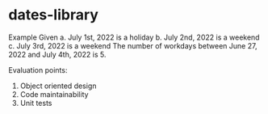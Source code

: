 # dates-library

Example
Given
a. July 1st, 2022 is a holiday
b. July 2nd, 2022 is a weekend
c. July 3rd, 2022 is a weekend
The number of workdays between June 27, 2022 and July 4th, 2022 is 5.

Evaluation points:
1. Object oriented design
2. Code maintainability
3. Unit tests